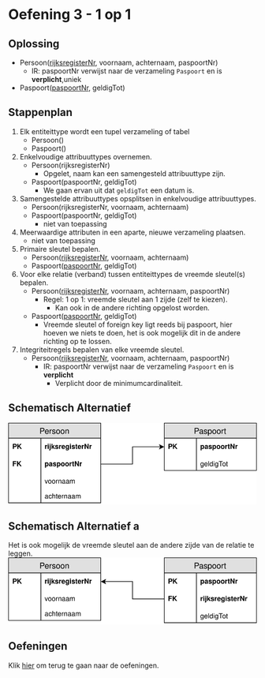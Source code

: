 # Oefening 3 - 1 op 1

## Oplossing
- Persoon(<ins>rijksregisterNr</ins>, voornaam, achternaam, paspoortNr)
    - IR: paspoortNr verwijst naar de verzameling `Paspoort` en is **verplicht**,uniek
- Paspoort(<ins>paspoortNr</ins>, geldigTot)

## Stappenplan
1. Elk entiteittype wordt een tupel verzameling of tabel ​
    - Persoon()
    - Paspoort()
2. Enkelvoudige attribuuttypes overnemen.​
    - Persoon(rijksregisterNr)
        - Opgelet, naam kan een samengesteld attribuuttype zijn.
    - Paspoort(paspoortNr, geldigTot)
        - We gaan ervan uit dat `geldigTot` een datum is.
3. Samengestelde attribuuttypes opsplitsen in enkelvoudige attribuuttypes.​
    - Persoon(rijksregisterNr, voornaam, achternaam)
    - Paspoort(paspoortNr, geldigTot)
        - niet van toepassing
4. Meerwaardige attributen in een aparte, nieuwe verzameling plaatsen.​
    - niet van toepassing
5. Primaire sleutel bepalen.​
    - Persoon(<ins>rijksregisterNr</ins>, voornaam, achternaam)
    - Paspoort(<ins>paspoortNr</ins>, geldigTot)
6. Voor elke relatie (verband) tussen entiteittypes de vreemde sleutel(s) bepalen.​
    - Persoon(<ins>rijksregisterNr</ins>, voornaam, achternaam, paspoortNr)
        - Regel: 1 op 1: vreemde sleutel aan 1 zijde (zelf te kiezen).
            - Kan ook in de andere richting opgelost worden.
    - Paspoort(<ins>paspoortNr</ins>, geldigTot)
        - Vreemde sleutel of foreign key ligt reeds bij paspoort, hier hoeven we niets te doen, het is ook mogelijk dit in de andere richting op te lossen.
7. Integriteitregels bepalen van elke vreemde sleutel.​
    - Persoon(<ins>rijksregisterNr</ins>, voornaam, achternaam, paspoortNr)
        - IR: paspoortNr verwijst naar de verzameling `Paspoort` en is **verplicht**
            - Verplicht door de minimumcardinaliteit.

## Schematisch Alternatief
<img src="./exercise-3.svg">

## Schematisch Alternatief a
Het is ook mogelijk de vreemde sleutel aan de andere zijde van de relatie te leggen.
<img src="./exercise-3a.svg">

## Oefeningen
Klik [hier](../exercises.md) om terug te gaan naar de oefeningen.
